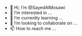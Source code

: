 - 👋 Hi, I’m @SayedAlMosawi
- 👀 I’m interested in ...
- 🌱 I’m currently learning ...
- 💞️ I’m looking to collaborate on ...
- 📫 How to reach me ...

<!---
SayedAlMosawi/SayedAlMosawi is a ✨ special ✨ repository because its `README.md` (this file) appears on your GitHub profile.
You can click the Preview link to take a look at your changes.
--->
